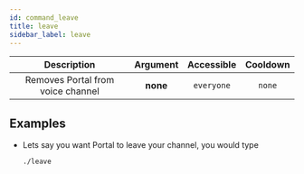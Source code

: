 ```yaml
---
id: command_leave
title: leave
sidebar_label: leave
---
```


|            Description            | Argument | Accessible | Cooldown |
| :-------------------------------: | :------: | :--------: | :------: |
| Removes Portal from voice channel | __none__ | `everyone` |  `none`  |

## Examples

* Lets say you want Portal to leave your channel, you would type
    ```bash
    ./leave
    ```